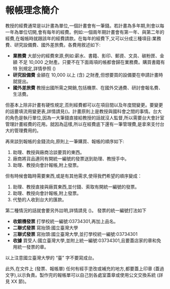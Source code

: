 # 報帳理念簡介

教授的經費通常是以計畫為單位,一個計畫會有一筆錢。若計畫為多年期,則會以每一年為單位切開,會有每年的經費。例如:一個兩年期計畫會有第一年、與第二年的經費,在報帳時就跟該年的經費請款。在每年的經費下,又可以分成三種項目:業務費、研究設備費、國外差旅費。各費用敘述如下:

* **業務費** 大部分的經費來源,例如:薪水、書籍、影印、郵資、文具、碳粉匣、金額 不足 10,000 之財產。只要不在下面兩項的帳都會歸在業務費。購買書籍有特 別規定,詳情參照 ()
* **研究設備費** 金額在 10,000 以上 (含) 之財產,但想要買的設備要在申請計畫時就提出。
* **國外差旅費** 教授出國所需之開銷,包括機票、在國外交通費、研討會報名費、生活費。

但基本上除非計畫有硬性規定,否則經費都可以在項目間以及年度間變更。要變更的話要填流用變更表,詳情請見()。計畫原則上是教授與國科會之間的事情。台大的角色是執行單位,因為一大筆錢直接給教授的話就沒人監督,所以需要台大會計室管理計畫經費的花用。就因為這樣,所以在經費底下還有一筆管理費,是拿來支付台大的管理費用的。

再來談到報帳的金錢流向,原則上一筆購買、報帳的順序如下:

1. 助理、教授與廠商洽談要買的東西。
2. 廠商將貨品連同有開統一編號的發票送到助理、教授手中。 
3. 助理、教授向會計報帳,附上發票。

但有時候會臨時需要東西,或是有其他需求,使得我們希望的順序變成：

1. 助理、教授直接與廠買東西,並付錢、索取有開統一編號的發票。 
2. 助理、教授向會計報帳,附上發票。
3. 代墊的人收到台大的匯款。

第二種情況的話就會要另外註明,詳情請見 ()。 發票的統一編號打法如下

* **收銀機發票** 打學校統一編號:03734301,再加上品名。
* **二聯式發票** 寫抬頭:國立臺灣大學
* **三聯式發票** 寫抬頭:國立臺灣大學,並打學校統一編號:03734301
* **收據** 買受人:國立臺灣大學,並附上統一編號:03734301,且要蓋店家的章和免 用統一發票的章。

以上注意國立臺灣大學的 “臺” 字不要寫成台。

此外,在文件上 (發票、報帳單) 任何有經手塗改或補充的地方,都要蓋上印章 (蓋過文字),以示負責。製作完的報帳單可以自己到各處室蓋章或使用公文交換系統 (詳見 XX 節)。